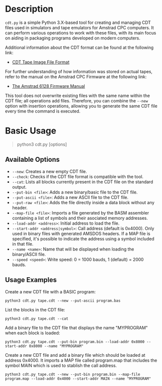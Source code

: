 # Description
`cdt.py` is a simple Python 3.X-based tool for creating and managing CDT files used in simulators and tape emulators for Amstrad CPC computers. It can perform various operations to work with these files, with its main focus on aiding in packaging programs developed on modern computers.

Additional information about the CDT format can be found at the following link:
- [CDT Tape Image File Format](https://www.cpcwiki.eu/index.php/Format:CDT_tape_image_file_format)

For further understanding of how information was stored on actual tapes, refer to the manual on the Amstrad CPC Firmware at the following link:
- [The Amstrad 6128 Firmware Manual](https://archive.org/details/SOFT968TheAmstrad6128FirmwareManual)

This tool does not overwrite existing files with the same name within the CDT file; all operations add files. Therefore, you can combine the `--new` option with insertion operations, allowing you to generate the same CDT file every time the command is executed.

# Basic Usage

> python3 cdt.py <cdtfile> [options]

## Available Options
- `--new`: Creates a new empty CDT file.
- `--check`: Checks if the CDT file format is compatible with the tool.
- `--cat`: Lists all blocks currently present in the CDT file on the standard output.
- `--put-bin <file>`: Adds a new binary/basic file to the CDT file.
- `--put-ascii <file>`: Adds a new ASCII file to the CDT file.
- `--put-raw <file>`: Adds the file directly inside a data block without any header.
- `--map-file <file>`: Imports a file generated by the BASM assembler containing a list of symbols and their asociated memory addresses.
- `--load-addr <address>`: Initial address to load the file.
- `--start-addr <address|symbol>`: Call address (default is 0x4000). Only used in binary files with generated AMSDOS headers. If a MAP file is specified, it's possible to indicate the address using a symbol included in that file.
- `--name <name>`: Name that will be displayed when loading the binary/ASCII file.
- `--speed <speed>`: Write speed: 0 = 1000 bauds, 1 (default) = 2000 bauds.

## Usage Examples

Create a new CDT file with a BASIC program:

```
python3 cdt.py tape.cdt --new --put-ascii program.bas
```

List the blocks in the CDT file:

```
python3 cdt.py tape.cdt --cat
```

Add a binary file to the CDT file that displays the name "MYPROGRAM" when each block is loaded:

```
python3 cdt.py tape.cdt --put-bin program.bin --load-addr 0x8000 --start-addr 0x8000 --name "MYPROGRAM"
```

Create a new CDT file and add a binary file which should be loaded at address 0x4000. It imports a MAP file called program.map that includes the symbol MAIN which is used to stablish the call address.

```
python3 cdt.py tape.cdt --new --put-bin program.bin --map-file program.map --load-addr 0x4000 --start-addr MAIN --name "MYPROGRAM"
```
